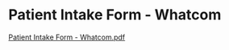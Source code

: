 # Patient Intake Form - Whatcom

[Patient Intake Form - Whatcom.pdf](Patient%20Intake%20Form%20-%20Whatcom%2097dcd88c6d6d479a92f1e048b0bde5b9/Patient_Intake_Form_-_Whatcom.pdf)